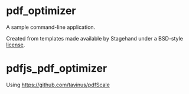 # pdf_optimizer

A sample command-line application.

Created from templates made available by Stagehand under a BSD-style
[license](https://github.com/dart-lang/stagehand/blob/master/LICENSE).
# pdfjs_pdf_optimizer

Using https://github.com/tavinus/pdfScale